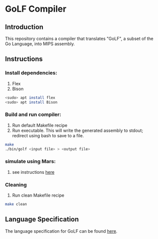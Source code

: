# GoLF Compiler

## Introduction     
This repository contains a compiler that translates "GoLF", a subset of the Go Language, into MIPS assembly.

## Instructions

### Install dependencies:
1. Flex
2. Bison

```bash
<sudo> apt install flex
<sudo> apt install Bison
```

### Build and run compiler:
1. Run default Makefile recipe
2. Run executable. This will write the generated assembly to stdout; redirect using bash to save to a file.

```bash
make
./bin/golf <input file> > <output file>
```
### simulate using Mars:
1. see instructions [here](http://courses.missouristate.edu/kenvollmar/mars/)

### Cleaning
1. Run clean Makefile recipe

```bash
make clean
```

## Language Specification

The language specification for GoLF can be found [here](./GoLF%20Specification.html).